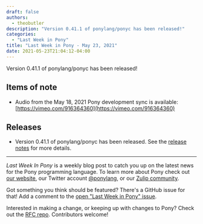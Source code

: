 ```yaml
---
draft: false
authors:
  - theobutler
description: "Version 0.41.1 of ponylang/ponyc has been released!"
categories:
  - "Last Week in Pony"
title: "Last Week in Pony - May 23, 2021"
date: 2021-05-23T21:04:12-04:00
---
```


Version 0.41.1 of ponylang/ponyc has been released!
<!-- more -->

## Items of note

- Audio from the May 18, 2021 Pony development sync is available:
[https://vimeo.com/916364360](https://vimeo.com/916364360)

## Releases

- Version 0.41.1 of ponylang/ponyc has been released.
See the [release notes](https://github.com/ponylang/ponyc/releases/tag/0.41.1) for more details.

---

_Last Week In Pony_ is a weekly blog post to catch you up on the latest news for the Pony programming language. To learn more about Pony check out [our website](https://ponylang.io), our Twitter account [@ponylang](https://twitter.com/ponylang), or our [Zulip community](https://ponylang.zulipchat.com).

Got something you think should be featured? There's a GitHub issue for that! Add a comment to the [open "Last Week in Pony" issue](https://github.com/ponylang/ponylang.github.io/issues?q=is%3Aissue+is%3Aopen+label%3Alast-week-in-pony).

Interested in making a change, or keeping up with changes to Pony? Check out the [RFC repo](https://github.com/ponylang/rfcs). Contributors welcome!
